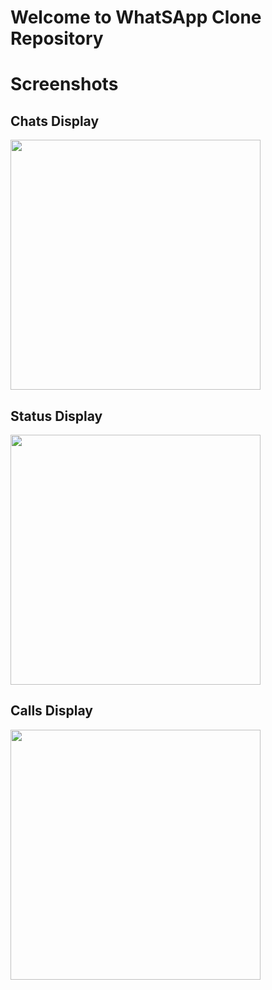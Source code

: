# Welcome to WhatSApp Clone Repository 

# Screenshots

## Chats Display
<img src = "https://github.com/kunal-gangani/Whats_App_Chat_App/assets/150250846/589f4a0e-c212-4a60-8c20-fb3831b8ec0e" height = "400em">

## Status Display
<img src = "https://github.com/kunal-gangani/Whats_App_Chat_App/assets/150250846/0e405ed4-ac78-428f-81a2-c5daf10e3c17" height = "400em">

## Calls Display
<img src = "https://github.com/kunal-gangani/Whats_App_Chat_App/assets/150250846/3cc4db9c-4e89-44c3-8451-aa01ef6745a4" height = "400em">
